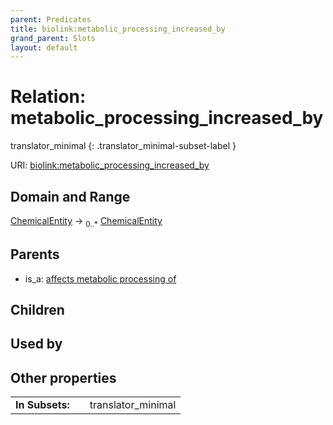 ```yaml
---
parent: Predicates
title: biolink:metabolic_processing_increased_by
grand_parent: Slots
layout: default
---
```


# Relation: metabolic_processing_increased_by

translator_minimal
{: .translator_minimal-subset-label }




URI: [biolink:metabolic_processing_increased_by](https://w3id.org/biolink/vocab/metabolic_processing_increased_by)

## Domain and Range

[ChemicalEntity](ChemicalEntity.md) ->  <sub>0..*</sub> [ChemicalEntity](ChemicalEntity.md)

## Parents

 *  is_a: [affects metabolic processing of](affects_metabolic_processing_of.md)

## Children


## Used by


## Other properties

|  |  |  |
| --- | --- | --- |
| **In Subsets:** | | translator_minimal |

